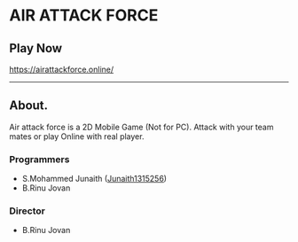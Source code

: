 # AIR ATTACK FORCE
## Play Now
https://airattackforce.online/
___
## About.
Air attack force is a 2D Mobile Game (Not for PC). Attack with your team mates or play Online with real player.
### Programmers
* S.Mohammed Junaith ([Junaith1315256])
* B.Rinu Jovan

### Director
* B.Rinu Jovan

[Junaith1315256]:https://github.com/Junaith13152563